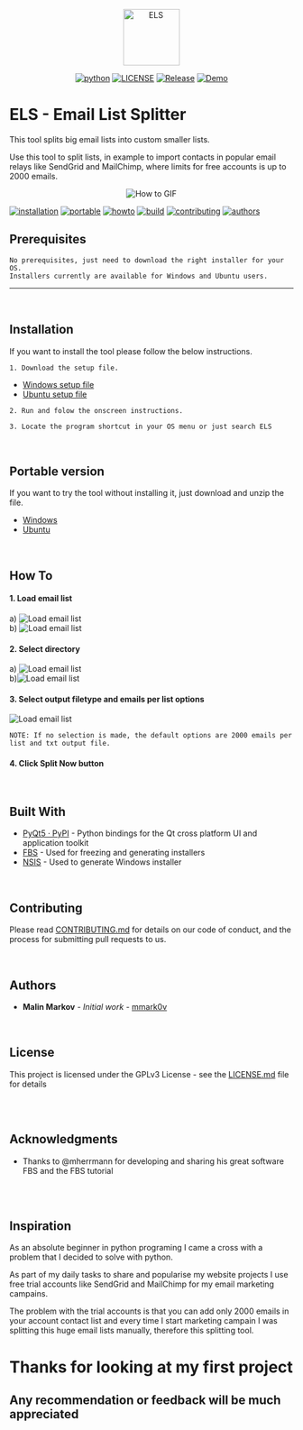 <p align="center">
  <img alt="ELS" src="src/main/icons/linux/128.png" height="100" />
  <p align="center">
    <a href="https://www.python.org/"><img alt="python" src="https://img.shields.io/badge/python-3.7%2B-blue.svg"></a>
    <a href="LICENSE"><img alt="LICENSE" src="https://img.shields.io/badge/license-GPLv3-brightgreen.svg?style=flat-square"></a>
    <a href="CHANGELOG.md"><img alt="Release" src="https://img.shields.io/badge/version-1.1-red.svg"></a>
    <a href="https://github.com/mherrmann/fbs"><img alt="Demo" src="https://img.shields.io/badge/freeze-FBS-brown.svg"></a>
  </p>
</p>


# ELS - Email List Splitter
This tool splits big email lists into custom smaller lists.

Use this tool to split lists, in example to import contacts in popular email relays like SendGrid and MailChimp, where limits for free accounts is up to 2000 emails.

<p align="center">
  <img src="Screenshots/els-gif.gif" alt="How to GIF">
</p>

<p>
  <a href="#installation"><img alt="installation" src="https://img.shields.io/static/v1.svg?label=&message=Installation&color=blue"></a>
  <a href="#portable"><img alt="portable" src="https://img.shields.io/static/v1.svg?label=&message=Portable&color=blue"></a>
  <a href="#howto"><img alt="howto" src="https://img.shields.io/static/v1.svg?label=&message=How%To&color=blue"></a>
  <a href="#build"><img alt="build" src="https://img.shields.io/static/v1.svg?label=&message=Build&color=blue"></a>
  <a href="#contributing"><img alt="contributing" src="https://img.shields.io/static/v1.svg?label=&message=Contributing&color=blue"></a>
  <a href="#authors"><img alt="authors" src="https://img.shields.io/static/v1.svg?label=&message=Authors&color=blue"></a>

## Prerequisites

```
No prerequisites, just need to download the right installer for your OS.
Installers currently are available for Windows and Ubuntu users. 
```
---

<br/>
<a name="installation"></a> 

## Installation
If you want to install the tool please follow the below instructions.

```
1. Download the setup file.
```
  - [Windows setup file](Installers/Windows/ELS-win64-setup.exe)
  - [Ubuntu setup file](Installers/Linux/ELS-ubuntu-setup.deb)
```
2. Run and folow the onscreen instructions.
```
```
3. Locate the program shortcut in your OS menu or just search ELS
```

<br/>
<a name="portable"></a>

## Portable version
If you want to try the tool without installing it, just download and unzip the file.

  - [Windows](Portables/Windows_Portable/ELS-Windows.zip)
  - [Ubuntu](Portables/Linux_Portable/ELS-ubuntu.zip)

<br/>
<a name="howto"></a>

## How To

#### 1. Load email list

a) ![Load email list](Screenshots/els2.png)  
b) ![Load email list](Screenshots/els2b.png)

#### 2. Select directory

a) ![Load email list](Screenshots/els3.png)  
b)![Load email list](Screenshots/els3b.png)

#### 3. Select output filetype and emails per list options

![Load email list](Screenshots/els4.png)

```
NOTE: If no selection is made, the default options are 2000 emails per list and txt output file.
```
#### 4. Click Split Now button

<br/>
<a name="build"></a>

## Built With

* [PyQt5 · PyPI](https://pypi.org/project/PyQt5/) - Python bindings for the Qt cross platform UI and application toolkit
* [FBS](https://github.com/mherrmann/fbs) - Used for freezing and generating installers
* [NSIS](https://nsis.sourceforge.io/Main_Page) - Used to generate Windows installer

<br/>
<a name="contributing"></a>

## Contributing

Please read [CONTRIBUTING.md](https://github.com/mmark0v/ELS) for details on our code of conduct, and the process for submitting pull requests to us.

<br/>
<a name="authors"></a>

## Authors

* **Malin Markov** - *Initial work* - [mmark0v](https://github.com/mmark0v/)

<br/>


## License

This project is licensed under the GPLv3 License - see the [LICENSE.md](LICENSE.md) file for details

<br/>
<br/>

## Acknowledgments

* Thanks to @mherrmann for developing and sharing his great software FBS and the FBS tutorial

<br/>
<br/>

## Inspiration

As an absolute beginner in python programing I came a cross with a problem that I decided to solve with python.

As part of my daily tasks to share and popularise my website projects I use free trial accounts like SendGrid and MailChimp for my email marketing campains. 

The problem with the trial accounts is that you can add only 2000 emails in your account contact list and every time I start marketing campain I was splitting this huge email lists manually, therefore this splitting tool.

# Thanks for looking at my first project
## Any recommendation or feedback will be much appreciated
